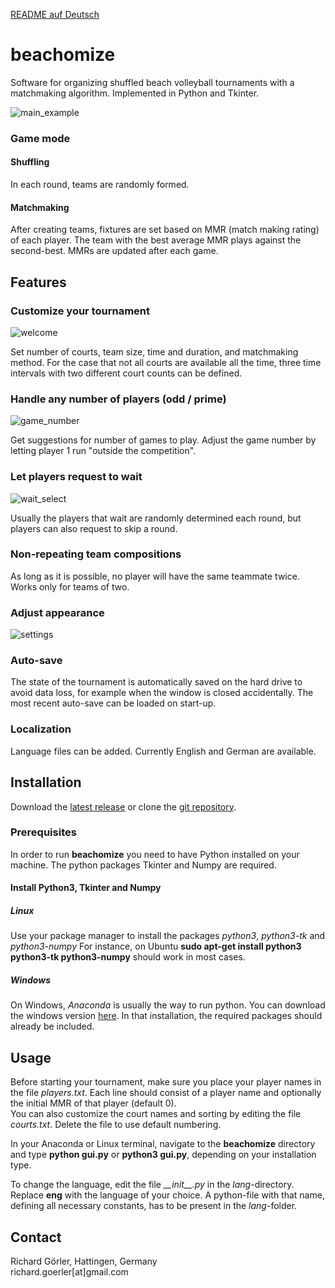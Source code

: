 [README auf Deutsch](https://github.com/RichardGoerler/beachomize/blob/master/README_ger.md)

beachomize
==========
Software for organizing shuffled beach volleyball tournaments with a matchmaking algorithm. Implemented in Python and Tkinter.

![main_example](https://beachomize.de/image/main_example.png)

### Game mode
#### Shuffling
In each round, teams are randomly formed.
#### Matchmaking
After creating teams, fixtures are set based on MMR (match making rating) of each player. The team with the best average MMR plays against the second-best. MMRs are updated after each game.

Features
--------
### Customize your tournament
![welcome](https://beachomize.de/image/welcome1_2.png)

Set number of courts, team size, time and duration, and matchmaking method. For the case that not all courts are available all the time, three time intervals with two different court counts can be defined.
### Handle any number of players (odd / prime)
![game_number](https://beachomize.de/image/game_number1_2.png)

Get suggestions for number of games to play. Adjust the game number by letting player 1 run "outside the competition".
### Let players request to wait
![wait_select](https://beachomize.de/image/wait_select.png)

Usually the players that wait are randomly determined each round, but players can also request to skip a round.
### Non-repeating team compositions
As long as it is possible, no player will have the same teammate twice. Works only for teams of two.
### Adjust appearance
![settings](https://beachomize.de/image/settings.png)
### Auto-save
The state of the tournament is automatically saved on the hard drive to avoid data loss, for example when the window is closed accidentally. The most recent auto-save can be loaded on start-up.
### Localization
Language files can be added. Currently English and German are available.

Installation
------------
Download the [latest release](https://github.com/RichardGoerler/beachomize/releases) or clone the [git repository](https://github.com/RichardGoerler/beachomize).
### Prerequisites
In order to run **beachomize** you need to have Python installed on your machine. The python packages Tkinter and Numpy are required.
#### Install Python3, Tkinter and Numpy
##### Linux
Use your package manager to install the packages *python3*, *python3-tk* and *python3-numpy*
For instance, on Ubuntu **sudo apt-get install python3 python3-tk python3-numpy** should work in most cases.
##### Windows
On Windows, *Anaconda* is usually the way to run python. You can download the windows version [here](https://www.continuum.io/downloads#windows). In that installation, the required packages should already be included.

Usage
-----
Before starting your tournament, make sure you place your player names in the file *players.txt*. Each line should consist of a player name and optionally the initial MMR of that player (default 0).  
You can also customize the court names and sorting by editing the file *courts.txt*. Delete the file to use default numbering.

In your Anaconda or Linux terminal, navigate to the **beachomize** directory and type **python gui&#46;py** or **python3 gui&#46;py**, depending on your installation type.

To change the language, edit the file *\_\_init\_\_.py* in the *lang*-directory. Replace **eng** with the language of your choice. A python-file with that name, defining all necessary constants, has to be present in the *lang*-folder.

Contact
-------
Richard Görler, Hattingen, Germany  
richard.goerler[at]gmail&#46;com
